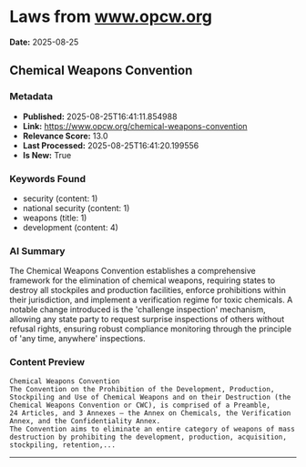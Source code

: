 # Laws from www.opcw.org
**Date:** 2025-08-25

## Chemical Weapons Convention

### Metadata
- **Published:** 2025-08-25T16:41:11.854988
- **Link:** https://www.opcw.org/chemical-weapons-convention
- **Relevance Score:** 13.0
- **Last Processed:** 2025-08-25T16:41:20.199556
- **Is New:** True

### Keywords Found
- security (content: 1)
- national security (content: 1)
- weapons (title: 1)
- development (content: 4)

### AI Summary
The Chemical Weapons Convention establishes a comprehensive framework for the elimination of chemical weapons, requiring states to destroy all stockpiles and production facilities, enforce prohibitions within their jurisdiction, and implement a verification regime for toxic chemicals. A notable change introduced is the 'challenge inspection' mechanism, allowing any state party to request surprise inspections of others without refusal rights, ensuring robust compliance monitoring through the principle of 'any time, anywhere' inspections.

### Content Preview
```
Chemical Weapons Convention
The Convention on the Prohibition of the Development, Production, Stockpiling and Use of Chemical Weapons and on their Destruction (the Chemical Weapons Convention or CWC), is comprised of a Preamble, 24 Articles, and 3 Annexes — the Annex on Chemicals, the Verification Annex, and the Confidentiality Annex.
The Convention aims to eliminate an entire category of weapons of mass destruction by prohibiting the development, production, acquisition, stockpiling, retention,...
```

---

